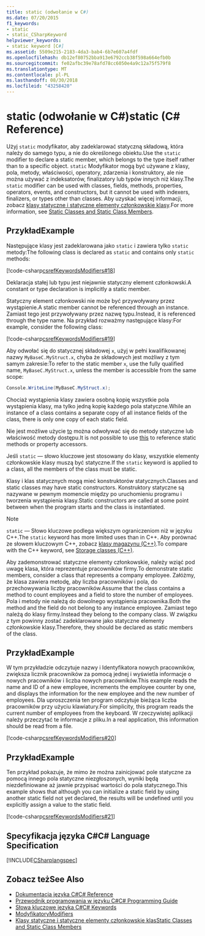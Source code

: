 ```yaml
---
title: static (odwołanie w C#)
ms.date: 07/20/2015
f1_keywords:
- static
- static_CSharpKeyword
helpviewer_keywords:
- static keyword [C#]
ms.assetid: 5509e215-2183-4da3-bab4-6b7e607a4fdf
ms.openlocfilehash: db12ef80752bba913e6792ccb38f598a664efb0b
ms.sourcegitcommit: fe02afbc39e78afd78cc6050e4a9c12a75f579f8
ms.translationtype: MT
ms.contentlocale: pl-PL
ms.lasthandoff: 08/30/2018
ms.locfileid: "43258420"
---
```

# <a name="static-c-reference"></a><span data-ttu-id="46739-102">static (odwołanie w C#)</span><span class="sxs-lookup"><span data-stu-id="46739-102">static (C# Reference)</span></span>
<span data-ttu-id="46739-103">Użyj `static` modyfikator, aby zadeklarować statyczną składową, która należy do samego typu, a nie do określonego obiektu.</span><span class="sxs-lookup"><span data-stu-id="46739-103">Use the `static` modifier to declare a static member, which belongs to the type itself rather than to a specific object.</span></span> <span data-ttu-id="46739-104">`static` Modyfikator mogą być używane z klasy, pola, metody, właściwości, operatory, zdarzenia i konstruktory, ale nie można używać z indeksatorów, finalizatory lub typów innych niż klasy.</span><span class="sxs-lookup"><span data-stu-id="46739-104">The `static` modifier can be used with classes, fields, methods, properties, operators, events, and constructors, but it cannot be used with indexers, finalizers, or types other than classes.</span></span> <span data-ttu-id="46739-105">Aby uzyskać więcej informacji, zobacz [klasy statyczne i statyczne elementy członkowskie klasy](../../../csharp/programming-guide/classes-and-structs/static-classes-and-static-class-members.md).</span><span class="sxs-lookup"><span data-stu-id="46739-105">For more information, see [Static Classes and Static Class Members](../../../csharp/programming-guide/classes-and-structs/static-classes-and-static-class-members.md).</span></span>  
  
## <a name="example"></a><span data-ttu-id="46739-106">Przykład</span><span class="sxs-lookup"><span data-stu-id="46739-106">Example</span></span>  
 <span data-ttu-id="46739-107">Następujące klasy jest zadeklarowana jako `static` i zawiera tylko `static` metody:</span><span class="sxs-lookup"><span data-stu-id="46739-107">The following class is declared as `static` and contains only `static` methods:</span></span>  
  
 [!code-csharp[csrefKeywordsModifiers#18](../../../csharp/language-reference/keywords/codesnippet/CSharp/static_1.cs)]  
  
 <span data-ttu-id="46739-108">Deklaracja stałej lub typu jest niejawnie statyczny element członkowski.</span><span class="sxs-lookup"><span data-stu-id="46739-108">A constant or type declaration is implicitly a static member.</span></span>  
  
 <span data-ttu-id="46739-109">Statyczny element członkowski nie może być przywoływany przez wystąpienie.</span><span class="sxs-lookup"><span data-stu-id="46739-109">A static member cannot be referenced through an instance.</span></span> <span data-ttu-id="46739-110">Zamiast tego jest przywoływany przez nazwę typu.</span><span class="sxs-lookup"><span data-stu-id="46739-110">Instead, it is referenced through the type name.</span></span> <span data-ttu-id="46739-111">Na przykład rozważmy następujące klasy:</span><span class="sxs-lookup"><span data-stu-id="46739-111">For example, consider the following class:</span></span>  
  
 [!code-csharp[csrefKeywordsModifiers#19](../../../csharp/language-reference/keywords/codesnippet/CSharp/static_2.cs)]  
  
 <span data-ttu-id="46739-112">Aby odwołać się do statycznej składowej `x`, użyj w pełni kwalifikowanej nazwy `MyBaseC.MyStruct.x`, chyba że składowych jest możliwy z tym samym zakresie:</span><span class="sxs-lookup"><span data-stu-id="46739-112">To refer to the static member `x`, use the fully qualified name, `MyBaseC.MyStruct.x`, unless the member is accessible from the same scope:</span></span>  
  
```csharp  
Console.WriteLine(MyBaseC.MyStruct.x);  
```  
  
 <span data-ttu-id="46739-113">Chociaż wystąpienia klasy zawiera osobną kopię wszystkie pola wystąpienia klasy, ma tylko jedną kopię każdego pola statyczne.</span><span class="sxs-lookup"><span data-stu-id="46739-113">While an instance of a class contains a separate copy of all instance fields of the class, there is only one copy of each static field.</span></span>  
  
 <span data-ttu-id="46739-114">Nie jest możliwe użycie [to](../../../csharp/language-reference/keywords/this.md) można odwoływać się do metody statyczne lub właściwość metody dostępu.</span><span class="sxs-lookup"><span data-stu-id="46739-114">It is not possible to use [this](../../../csharp/language-reference/keywords/this.md) to reference static methods or property accessors.</span></span>  
  
 <span data-ttu-id="46739-115">Jeśli `static` — słowo kluczowe jest stosowany do klasy, wszystkie elementy członkowskie klasy muszą być statyczne.</span><span class="sxs-lookup"><span data-stu-id="46739-115">If the `static` keyword is applied to a class, all the members of the class must be static.</span></span>  
  
 <span data-ttu-id="46739-116">Klasy i klas statycznych mogą mieć konstruktorów statycznych.</span><span class="sxs-lookup"><span data-stu-id="46739-116">Classes and static classes may have static constructors.</span></span> <span data-ttu-id="46739-117">Konstruktory statyczne są nazywane w pewnym momencie między po uruchomieniu programu i tworzenia wystąpienia klasy.</span><span class="sxs-lookup"><span data-stu-id="46739-117">Static constructors are called at some point between when the program starts and the class is instantiated.</span></span>  
  
> [!NOTE]
>  <span data-ttu-id="46739-118">`static` — Słowo kluczowe podlega większym ograniczeniom niż w języku C++.</span><span class="sxs-lookup"><span data-stu-id="46739-118">The `static` keyword has more limited uses than in C++.</span></span> <span data-ttu-id="46739-119">Aby porównać ze słowem kluczowym C++, zobacz [klasy magazynu (C++)](/cpp/cpp/storage-classes-cpp#static).</span><span class="sxs-lookup"><span data-stu-id="46739-119">To compare with the C++ keyword, see [Storage classes (C++)](/cpp/cpp/storage-classes-cpp#static).</span></span>
  
 <span data-ttu-id="46739-120">Aby zademonstrować statyczne elementy członkowskie, należy wziąć pod uwagę klasa, która reprezentuje pracowników firmy.</span><span class="sxs-lookup"><span data-stu-id="46739-120">To demonstrate static members, consider a class that represents a company employee.</span></span> <span data-ttu-id="46739-121">Załóżmy, że klasa zawiera metodę, aby liczba pracowników i pola, do przechowywania liczby pracowników.</span><span class="sxs-lookup"><span data-stu-id="46739-121">Assume that the class contains a method to count employees and a field to store the number of employees.</span></span> <span data-ttu-id="46739-122">Pola i metody nie należą do dowolnego wystąpienia pracownika.</span><span class="sxs-lookup"><span data-stu-id="46739-122">Both the method and the field do not belong to any instance employee.</span></span> <span data-ttu-id="46739-123">Zamiast tego należą do klasy firmy.</span><span class="sxs-lookup"><span data-stu-id="46739-123">Instead they belong to the company class.</span></span> <span data-ttu-id="46739-124">W związku z tym powinny zostać zadeklarowane jako statyczne elementy członkowskie klasy.</span><span class="sxs-lookup"><span data-stu-id="46739-124">Therefore, they should be declared as static members of the class.</span></span>  
  
## <a name="example"></a><span data-ttu-id="46739-125">Przykład</span><span class="sxs-lookup"><span data-stu-id="46739-125">Example</span></span>  
 <span data-ttu-id="46739-126">W tym przykładzie odczytuje nazwy i Identyfikatora nowych pracowników, zwiększa licznik pracowników za pomocą jednej i wyświetla informacje o nowych pracowników i liczba nowych pracowników.</span><span class="sxs-lookup"><span data-stu-id="46739-126">This example reads the name and ID of a new employee, increments the employee counter by one, and displays the information for the new employee and the new number of employees.</span></span> <span data-ttu-id="46739-127">Dla uproszczenia ten program odczytuje bieżąca liczba pracowników przy użyciu klawiatury.</span><span class="sxs-lookup"><span data-stu-id="46739-127">For simplicity, this program reads the current number of employees from the keyboard.</span></span> <span data-ttu-id="46739-128">W rzeczywistej aplikacji należy przeczytać te informacje z pliku.</span><span class="sxs-lookup"><span data-stu-id="46739-128">In a real application, this information should be read from a file.</span></span>  
  
 [!code-csharp[csrefKeywordsModifiers#20](../../../csharp/language-reference/keywords/codesnippet/CSharp/static_3.cs)]  
  
## <a name="example"></a><span data-ttu-id="46739-129">Przykład</span><span class="sxs-lookup"><span data-stu-id="46739-129">Example</span></span>  
 <span data-ttu-id="46739-130">Ten przykład pokazuje, że mimo że można zainicjować pole statyczne za pomocą innego pola statyczne niezgłoszonych, wyniki będą niezdefiniowane aż jawnie przypisać wartości do pola statycznego.</span><span class="sxs-lookup"><span data-stu-id="46739-130">This example shows that although you can initialize a static field by using another static field not yet declared, the results will be undefined until you explicitly assign a value to the static field.</span></span>  
  
 [!code-csharp[csrefKeywordsModifiers#21](../../../csharp/language-reference/keywords/codesnippet/CSharp/static_4.cs)]  
  
## <a name="c-language-specification"></a><span data-ttu-id="46739-131">Specyfikacja języka C#</span><span class="sxs-lookup"><span data-stu-id="46739-131">C# Language Specification</span></span>  
 [!INCLUDE[CSharplangspec](~/includes/csharplangspec-md.md)]  
  
## <a name="see-also"></a><span data-ttu-id="46739-132">Zobacz też</span><span class="sxs-lookup"><span data-stu-id="46739-132">See Also</span></span>

- [<span data-ttu-id="46739-133">Dokumentacja języka C#</span><span class="sxs-lookup"><span data-stu-id="46739-133">C# Reference</span></span>](../../../csharp/language-reference/index.md)  
- [<span data-ttu-id="46739-134">Przewodnik programowania w języku C#</span><span class="sxs-lookup"><span data-stu-id="46739-134">C# Programming Guide</span></span>](../../../csharp/programming-guide/index.md)  
- [<span data-ttu-id="46739-135">Słowa kluczowe języka C#</span><span class="sxs-lookup"><span data-stu-id="46739-135">C# Keywords</span></span>](../../../csharp/language-reference/keywords/index.md)  
- [<span data-ttu-id="46739-136">Modyfikatory</span><span class="sxs-lookup"><span data-stu-id="46739-136">Modifiers</span></span>](../../../csharp/language-reference/keywords/modifiers.md)  
- [<span data-ttu-id="46739-137">Klasy statyczne i statyczne elementy członkowskie klas</span><span class="sxs-lookup"><span data-stu-id="46739-137">Static Classes and Static Class Members</span></span>](../../../csharp/programming-guide/classes-and-structs/static-classes-and-static-class-members.md)
